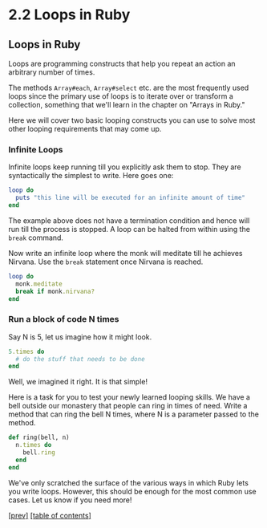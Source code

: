 # 2.2 Loops in Ruby
## Loops in Ruby

Loops are programming constructs that help you repeat an action an arbitrary number of times.

The methods `Array#each`, `Array#select` etc. are the most frequently used loops since the primary use of loops is to iterate over or transform a collection, something that we'll learn in the chapter on "Arrays in Ruby."

Here we will cover two basic looping constructs you can use to solve most other looping requirements that may come up.

### Infinite Loops

Infinite loops keep running till you explicitly ask them to stop. They are syntactically the simplest to write. Here goes one:

```ruby
loop do 
  puts "this line will be executed for an infinite amount of time" 
end
```

The example above does not have a termination condition and hence will run till the process is stopped. A loop can be halted from within using the `break` command.

Now write an infinite loop where the monk will meditate till he achieves Nirvana. Use the `break` statement once Nirvana is reached.

```ruby
loop do
  monk.meditate
  break if monk.nirvana?
end
```

### Run a block of code N times

Say N is 5, let us imagine how it might look.

```ruby
5.times do
  # do the stuff that needs to be done
end
```

Well, we imagined it right. It is that simple!

Here is a task for you to test your newly learned looping skills. We have a bell outside our monastery that people can ring in times of need. Write a method that can ring the bell N times, where N is a parameter passed to the method.

```ruby
def ring(bell, n)
  n.times do
    bell.ring
  end
end
```

We've only scratched the surface of the various ways in which Ruby lets you write loops. However, this should be enough for the most common use cases. Let us know if you need more!

[\[prev\]](https://github.com/Fahrenhei7/rubymonk/blob/master/ruby_primer/conditions_and_loops_control_structures_in_ruby/2_1_the_if_else_construct.md)
[\[table of contents\]](https://github.com/Fahrenhei7/rubymonk/blob/master/README.md#ruby-primer)
<!-- [\[next\]]() -->

